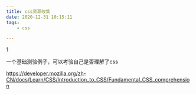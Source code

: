 ```yaml
---
title: css资源收集
date: 2020-12-31 10:15:11
tags:
	- css

---
```


1

一个基础测验例子，可以考验自己是否理解了css

https://developer.mozilla.org/zh-CN/docs/Learn/CSS/Introduction_to_CSS/Fundamental_CSS_comprehension